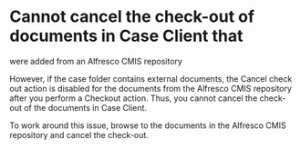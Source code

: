 # Cannot cancel the check-out of documents in Case Client that
were added from an Alfresco CMIS repository

However, if the case folder contains external documents, the Cancel check out action is disabled
for the documents from the Alfresco CMIS repository
after you perform a Checkout action. Thus, you cannot cancel the check-out of the documents in
Case Client.

To work around this issue, browse to the documents in the Alfresco CMIS repository and cancel the check-out.